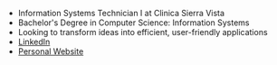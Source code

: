 - Information Systems Technician I at Clinica Sierra Vista
- Bachelor's Degree in Computer Science: Information Systems
- Looking to transform ideas into efficient, user-friendly applications
- [LinkedIn](https://www.linkedin.com/in/adamnicholas223/)
- [Personal Website](https://adamnicholas223.com)
